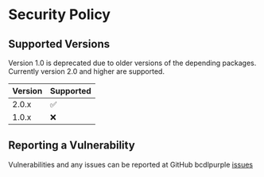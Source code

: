# Security Policy

## Supported Versions

Version 1.0 is deprecated due to older versions of the depending packages.
Currently version 2.0 and higher are supported.

| Version | Supported          |
| ------- | ------------------ |
| 2.0.x   | :white_check_mark: |
| 1.0.x   | :x:                |

## Reporting a Vulnerability

Vulnerabilities and any issues can be reported at
GitHub bcdlpurple [issues](https://github.com/bchavdarov/bcdlpurple/issues "bcdlpurple issues")
